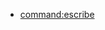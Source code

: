   * [command:escribe](./command:escribe)


[//]: # (generated by https://www.npmjs.com/package/github-wiki-sidebar)
